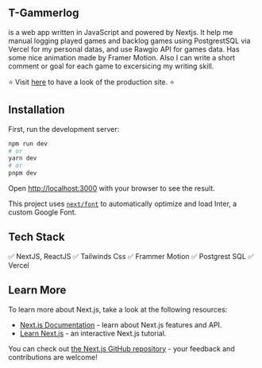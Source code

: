 ## T-Gammerlog
is a web app written in JavaScript and powered by Nextjs. It help me manual logging played games and backlog games using PostgrestSQL via Vercel for my personal datas, and use Rawgio API for games data. 
Has some nice animation made by Framer Motion. Also I can write a short comment or goal for each game to excersicing my writing skill. 

⭐ Visit [here](https://t-gamelog.vercel.app/) to have a look of the production site. ⭐
## Installation
First, run the development server:

```bash
npm run dev
# or
yarn dev
# or
pnpm dev
```

Open [http://localhost:3000](http://localhost:3000) with your browser to see the result.

This project uses [`next/font`](https://nextjs.org/docs/basic-features/font-optimization) to automatically optimize and load Inter, a custom Google Font.

## Tech Stack

✅ NextJS, ReactJS
✅ Tailwinds Css
✅ Frammer Motion
✅ Postgrest SQL 
✅ Vercel
## Learn More

To learn more about Next.js, take a look at the following resources:

- [Next.js Documentation](https://nextjs.org/docs) - learn about Next.js features and API.
- [Learn Next.js](https://nextjs.org/learn) - an interactive Next.js tutorial.

You can check out [the Next.js GitHub repository](https://github.com/vercel/next.js/) - your feedback and contributions are welcome!

